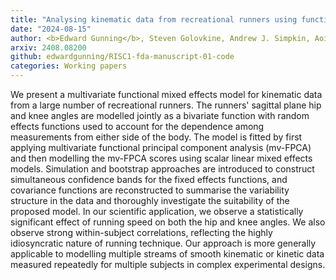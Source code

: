 ```yaml
---
title: "Analysing kinematic data from recreational runners using functional data analysis"
date: "2024-08-15"
author: <b>Edward Gunning</b>, Steven Golovkine, Andrew J. Simpkin, Aoife Burke, Sarah Dillon, Shane Gore, Kieran Moran, Siobhan O'Connor, Enda Whyte, Norma Bargary
arxiv: 2408.08200
github: edwardgunning/RISC1-fda-manuscript-01-code
categories: Working papers
---
```


We present a multivariate functional mixed effects model for kinematic data from a large number of recreational runners. The runners' sagittal plane hip and knee angles are modelled jointly as a bivariate function with random effects functions used to account for the dependence among measurements from either side of the body. The model is fitted by first applying multivariate functional principal component analysis (mv-FPCA) and then modelling the mv-FPCA scores using scalar linear mixed effects models. Simulation and bootstrap approaches are introduced to construct simultaneous confidence bands for the fixed effects functions, and covariance functions are reconstructed to summarise the variability structure in the data and thoroughly investigate the suitability of the proposed model. In our scientific application, we observe a statistically significant effect of running speed on both the hip and knee angles. We also observe strong within-subject correlations, reflecting the highly idiosyncratic nature of running technique. Our approach is more generally applicable to modelling multiple streams of smooth kinematic or kinetic data measured repeatedly for multiple subjects in complex experimental designs.
